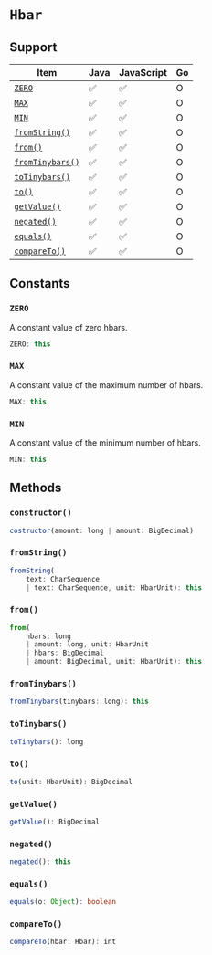 # `Hbar`

## Support

| Item | Java | JavaScript | Go
| - | - | - | - |
| [`ZERO`](#zero) | ✅ | ✅ | O
| [`MAX`](#max) | ✅ | ✅ | O
| [`MIN`](#min) | ✅ | ✅ | O
| [`fromString()`](#fromstring) | ✅ | ✅ | O
| [`from()`](#from) | ✅ | ✅ | O
| [`fromTinybars()`](#fromtinybars) | ✅ | ✅ | O
| [`toTinybars()`](#totinybars) | ✅ | ✅ | O
| [`to()`](#to) | ✅ | ✅ | O
| [`getValue()`](#getValue) | ✅ | ✅ | O
| [`negated()`](#negated) | ✅ | ✅ | O
| [`equals()`](#equals) | ✅ | ✅ | O
| [`compareTo()`](#compareto) | ✅ | ✅ | O

## Constants
     
### `ZERO`

A constant value of zero hbars.

```typescript
ZERO: this
```

### `MAX`

A constant value of the maximum number of hbars.

```typescript
MAX: this
```

### `MIN`

A constant value of the minimum number of hbars.

```typescript
MIN: this
```

## Methods

### `constructor()`

```typescript
costructor(amount: long | amount: BigDecimal)
```

### `fromString()`

```typescript
fromString(
    text: CharSequence
    | text: CharSequence, unit: HbarUnit): this
```

### `from()`

```typescript
from(
    hbars: long
    | amount: long, unit: HbarUnit
    | hbars: BigDecimal
    | amount: BigDecimal, unit: HbarUnit): this
```

### `fromTinybars()`

```typescript
fromTinybars(tinybars: long): this
```

### `toTinybars()`

```typescript
toTinybars(): long
```

### `to()`

```typescript
to(unit: HbarUnit): BigDecimal
```

### `getValue()`

```typescript
getValue(): BigDecimal
```

### `negated()`

```typescript
negated(): this
```

### `equals()`

```typescript
equals(o: Object): boolean
```

### `compareTo()`

```typescript
compareTo(hbar: Hbar): int
```
